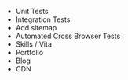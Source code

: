 * Unit Tests
* Integration Tests
* Add sitemap
* Automated Cross Browser Tests
* Skills / Vita
* Portfolio
* Blog
* CDN